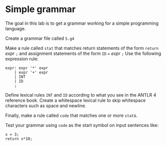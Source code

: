 # Simple grammar

The goal in this lab is to get a grammar working for a simple programming language.

Create a grammar file called `S.g4`

Make a rule called `stat` that matches return statements of the form `return` *expr* `;` and assignment statements of the form `ID` `=` *expr* `;` Use the following expression rule:

```
expr: expr '*' expr
    | expr '+' expr
    | INT
    | ID
    ;
```

Define lexical rules `INT` and `ID` according to what you see in the ANTLR 4 reference book.  Create a whitespace lexical rule to skip whitespace characters such as space and newline.

Finally, make a rule called `code` that matches one or more `stat`s.

Test your grammar using `code` as the start symbol on input sentences like:

```
x = 3;
return x*10;
```




